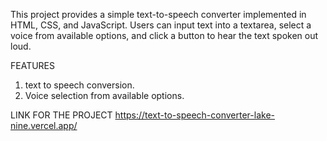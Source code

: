 This project provides a simple text-to-speech converter implemented in HTML, CSS, and JavaScript.
Users can input text into a textarea, select a voice from available options, and click a button to hear the text spoken out loud.

FEATURES
1.  text to speech conversion.
2.  Voice selection from available options.

LINK FOR THE PROJECT
https://text-to-speech-converter-lake-nine.vercel.app/
